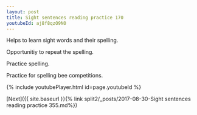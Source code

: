 ```yaml
---
layout: post
title: Sight sentences reading practice 170
youtubeId: aj8f8qzO9N0
---
```

 
 
Helps to learn sight words and their spelling.

Opportunitiy to repeat the spelling. 

Practice spelling. 
 
Practice for spelling bee competitions. 
 
{% include youtubePlayer.html id=page.youtubeId %}
 
 

[Next]({{ site.baseurl }}{% link  split2/_posts/2017-08-30-Sight sentences reading practice 355.md%})
 
